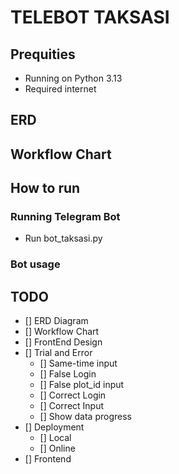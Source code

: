# TELEBOT TAKSASI

## Prequities

- Running on Python 3.13
- Required internet

## ERD

## Workflow Chart

## How to run

### Running Telegram Bot

- Run bot_taksasi.py

### Bot usage

## TODO

- [] ERD Diagram
- [] Workflow Chart
- [] FrontEnd Design
- [] Trial and Error
    - [] Same-time input
    - [] False Login
    - [] False plot_id input
    - [] Correct Login
    - [] Correct Input
    - [] Show data progress
- [] Deployment
    - [] Local
    - [] Online
- [] Frontend
